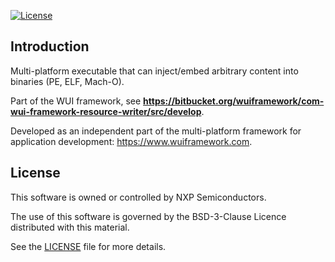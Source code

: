 [![License](https://img.shields.io/badge/License-BSD%203--Clause-blue.svg?style=flat)](LICENSE)

## Introduction
Multi-platform executable that can inject/embed arbitrary content into binaries (PE, ELF, Mach-O).

Part of the WUI framework, see **https://bitbucket.org/wuiframework/com-wui-framework-resource-writer/src/develop**.

Developed as an independent part of the multi-platform framework for application development: https://www.wuiframework.com.

## License
This software is owned or controlled by NXP Semiconductors.

The use of this software is governed by the BSD-3-Clause Licence distributed with this material.
  
See the [LICENSE](LICENSE) file for more details.
